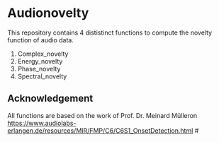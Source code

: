 # Audionovelty
This repository contains 4 dististinct functions to compute the novelty function of audio data. 
1. Complex_novelty
2. Energy_novelty
3. Phase_novelty
4. Spectral_novelty


## Acknowledgement
All functions are based on the work of Prof. Dr. Meinard Mülleron  https://www.audiolabs-erlangen.de/resources/MIR/FMP/C6/C6S1_OnsetDetection.html #
